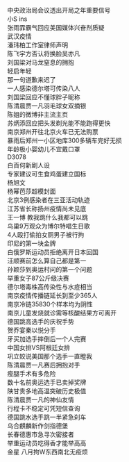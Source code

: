 中央政治局会议透出开局之年重要信号  
小S ins  
张雨霏霸气回应美国媒体兴奋剂质疑  
武汉疫情  
潘玮柏工作室律师声明  
陈飞宇方否认将换脸吴亦凡  
刘国梁对马龙窒息的拥抱  
轻启年轻  
那一句道歉来迟了  
一人感染德尔塔可传染八人  
刘国梁回应不懂球胖子昵称  
陈清晨贾一凡羽毛球女双摘银  
陈姐的微博非主流主页  
苏炳添回应把头发剃光能不能跑得更快  
南京郑州开往北京火车已无法购票  
暴雨后郑州一小区地库300多辆车完好无损  
年龄极小婴幼儿不宜戴口罩  
D3078  
白百何新剧人设  
专家建议可生食鸡蛋建立国标  
杨旭文  
杨幂芭莎超模封面  
北京3例感染者在三亚活动轨迹  
江苏省长称扬州疫情尚未见底  
王一博 教我跳什么我都可以跳  
鸟巢9万观众为博尔特唱生日歌  
4人殴打偷拍女厕男子被行拘  
印尼的第一块金牌  
白俄罗斯运动员拒绝离开日本回国  
汪顺赛前怎么算自己都是第一  
孙颖莎到奥运村问的第一个问题  
举重女子87公斤级决赛  
德尔塔毒株高传染性与水痘相当  
南京疫情传播链延长到至少365人  
南京冷链35830个样本均为阴性  
南京儿童发烧就诊需等核酸结果方可离开  
德国跳高选手的庆祝手势  
贺乔宴秦以悦分手  
牙买加选手摔倒后一个人完赛  
中国女排VS阿根廷女排  
巩立姣说美国那个选手一直瞪我  
陈清晨贾一凡赛后拥抱对手  
瘦腿手术有多危险  
数十名前奥运选手已卖掉奖牌  
陕甘贵多地高温突破历史极值  
陈清晨贾一凡的神仙友情  
行程卡不稳定可凭短信查询  
德国跳水选手跳一半紧急刹车  
乌合麒麟新作剑指德堡  
长春德惠市急寻次密接者  
举重运动员吃得香才能举高高  
金星 八月拘W东西南北无疫烦  
